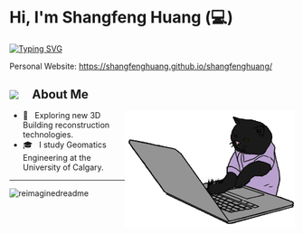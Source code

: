 # Hi, I'm Shangfeng Huang (💻)

[![Typing SVG](https://readme-typing-svg.demolab.com?font=Fira+Code&pause=1000&random=false&width=435&lines=Hi%2C+I'm+Shangfeng+Huang+)](https://git.io/typing-svg)

Personal Website: https://shangfenghuang.github.io/shangfenghuang/

<h2 style="display: flex; align-items: center; margin-bottom: 1rem;"><img style="width: 40px; margin: 0;" src='https://raw.githubusercontent.com/shangfenghuang/shangfenghuang/main/pikahello.gif' width='40' /> About Me</h2>

<img align='right' src="https://github.com/BhavyaCodes/BhavyaCodes/blob/master/.github/cat.gif" height="" width="300" alt="coding cat">

- 🤔 &nbsp; Exploring new 3D Building reconstruction technologies.
- 🎓 &nbsp; I study Geomatics Engineering at the University of Calgary.

<hr>


<img src="https://github-readme-stats.vercel.app/api?username=shangfenghuang&show_icons=true&theme=transparent&panels=userstatistics" alt="reimaginedreadme" />
